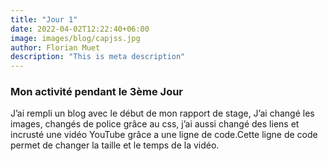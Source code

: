 ```yaml
---
title: "Jour 1"
date: 2022-04-02T12:22:40+06:00
image: images/blog/capjss.jpg
author: Florian Muet
description: "This is meta description"
---
```


### Mon activité pendant le 3ème Jour 

J’ai rempli un blog avec le début de mon rapport de stage, J’ai changé les images, changés de police grâce au css, j’ai aussi changé des liens et incrusté une vidéo YouTube grâce a une ligne de code.Cette ligne de code permet de changer la taille et le temps de la vidéo.


